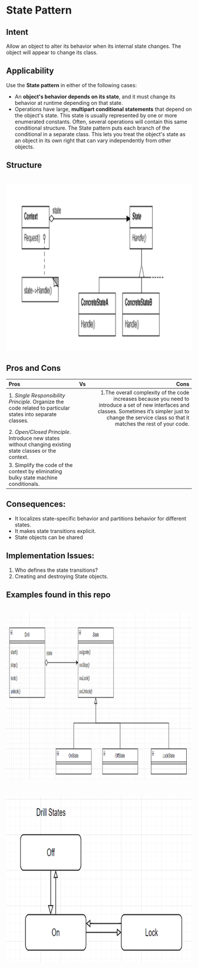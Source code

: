 # State Pattern

## Intent

Allow an object to alter its behavior when its internal state changes. The object will
appear to change its class.

## Applicability

Use the **State pattern** in either of the following cases:

 - An **object's behavior depends on its state**, and it must change its behavior at runtime depending on that state.
 - Operations have large, **multipart conditional statements** that depend on the
object's state. This state is usually represented by one or more enumerated
constants. Often, several operations will contain this same conditional structure.
The State pattern puts each branch of the conditional in a separate class. This
lets you treat the object's state as an object in its own right that can vary
independently from other objects.

## Structure

# <img src="../../../../../src/main/resources/docs/State Pattern.png" width="700" height="450">

## Pros and Cons

| Pros                                                                                                        | Vs  |                                                                                                                                                                                                                Cons |
|:------------------------------------------------------------------------------------------------------------|:---:|--------------------------------------------------------------------------------------------------------------------------------------------------------------------------------------------------------------------:|
| 1. *Single Responsibility Principle*. Organize the code related to particular states into separate classes. |     | 1.The overall complexity of the code increases because you need to introduce a set of new interfaces and classes. Sometimes it’s simpler just to change the service class so that it matches the rest of your code. |
| 2. *Open/Closed Principle*. Introduce new states without changing existing state classes or the context.    |     |                                                                                                                                                                                                                     |
| 3. Simplify the code of the context by eliminating bulky state machine conditionals.                        |     |                                                                                                                                                                                                                     |


## Consequences:

 - It localizes state-specific behavior and partitions behavior for different states.
 - It makes state transitions explicit.
 - State objects can be shared

## Implementation Issues:

1. Who defines the state transitions?
2. Creating and destroying State objects.

## Examples found in this repo

# <img src="../../../../../src/main/resources/docs/State Pattern Example.PNG" width="700" height="450">

# <img src="../../../../../src/main/resources/docs/State Pattern FlowChart Example.PNG" width="700" height="450">
